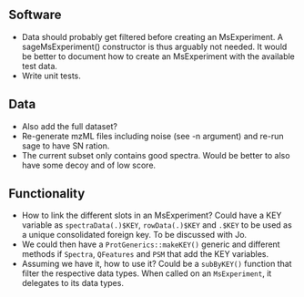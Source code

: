 ## Software

- Data should probably get filtered before creating an MsExperiment. A
  sageMsExperiment() constructor is thus arguably not needed. It would
  be better to document how to create an MsExperiment with the
  available test data.
- Write unit tests.

## Data

- Also add the full dataset?
- Re-generate mzML files including noise (see -n argument) and re-run
  sage to have SN ration.
- The current subset only contains good spectra. Would be better to
  also have some decoy and of low score.

## Functionality

- How to link the different slots in an MsExperiment? Could have a KEY
  variable as `spectraData(.)$KEY`, `rowData(.)$KEY` and `.$KEY` to be
  used as a unique consolidated foreign key. To be discussed with Jo.
- We could then have a `ProtGenerics::makeKEY()` generic and different
  methods if `Spectra`, `QFeatures` and `PSM` that add the KEY
  variables.
- Assuming we have it, how to use it? Could be a `subByKEY()` function
  that filter the respective data types. When called on an
  `MsExperiment`, it delegates to its data types.
